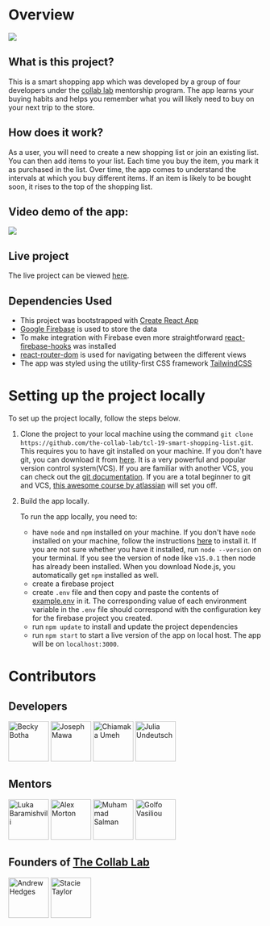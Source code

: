 # Overview

![](https://github.com/the-collab-lab/tcl-19-smart-shopping-list/blob/main/public/Thumbnail.png)

## What is this project?

This is a smart shopping app which was developed by a group of four developers under the [collab lab](https://the-collab-lab.codes/about-us/) mentorship program. The app learns your buying habits and helps you remember what you will likely need to buy on your next trip to the store. 

## How does it work?

As a user, you will need to create a new shopping list or join an existing list. You can then add items to your list. Each time you buy the item, you mark it as purchased in the list. Over time, the app comes to understand the intervals at which you buy different items. If an item is likely to be bought soon, it rises to the top of the shopping list.

## Video demo of the app:

![](https://github.com/the-collab-lab/tcl-19-smart-shopping-list/blob/main/public/smart-shopping-app.gif)


## Live project

The live project can be viewed [here](https://smart-shopping-list.netlify.app/).

## Dependencies Used

- This project was bootstrapped with [Create React App](https://github.com/facebook/create-react-app)
- [Google Firebase](https://firebase.google.com/) is used to store the data
- To make integration with Firebase even more straightforward [react-firebase-hooks](https://firebaseopensource.com/projects/csfrequency/react-firebase-hooks/) was installed
- [react-router-dom](https://reactrouter.com/web/guides/quick-start) is used for navigating between the different views
- The app was styled using the utility-first CSS framework [TailwindCSS](https://tailwindcss.com/docs/guides/create-react-app)


# Setting up the project locally

To set up the project locally, follow the steps below.

1. Clone the project to your local machine using the command `git clone https://github.com/the-collab-lab/tcl-19-smart-shopping-list.git`. This requires you to have git installed on your machine. If you don't have git, you can download it from [here](https://git-scm.com/downloads). It is a very powerful and popular version control system(VCS). If you are familiar with another VCS, you can check out the [git documentation](https://git-scm.com/doc). If you are a total beginner to git and VCS, [this awesome course by atlassian](https://www.atlassian.com/git/tutorials) will set you off.

2. Build the app locally. 
  
   To run the app locally, you need to:

    - have `node` and `npm` installed on your machine. If you don't have `node` installed on your machine, follow the instructions [here](https://nodejs.org/en/) to install it. If you are not sure whether you have it installed, run `node --version` on your terminal. If you see the version of node like `v15.0.1` then node has already been installed.  When you download Node.js, you automatically get `npm` installed as well.
    - create a firebase project 
    - create `.env` file and then copy and paste the contents of [example.env](./example.env) in it. The corresponding  value of each environment variable in the `.env` file should correspond with the configuration key for the firebase project  you  created.
    - run `npm update` to install and update the project dependencies
    - run `npm start` to start a live version of the app on local host. The app will be on `localhost:3000`.


# Contributors

## Developers

[//]: contributor-faces

<a href="https://github.com/rb50"><img src="https://avatars.githubusercontent.com/u/24212625?v=4" title="Becky Botha" width="80" height="80"></a>
<a href="https://github.com/nibble0101"><img src="https://avatars.githubusercontent.com/u/52580190?v=4" title="Joseph Mawa" width="80" height="80"></a>
<a href="https://github.com/Amaka202"><img src="https://avatars.githubusercontent.com/u/57858821?v=4" title="Chiamaka Umeh" width="80" height="80"></a>
<a href="https://github.com/YuriDevAT"><img src="https://avatars.githubusercontent.com/u/54622834?v=4" title="Julia Undeutsch" width="80" height="80"></a>

[//]: contributor-faces

## Mentors

[//]: contributor-faces

<a href="https://github.com/lukabaramishvili"><img src="https://avatars.githubusercontent.com/u/45564632?v=4" title="Luka Baramishvili" width="80" height="80"></a>
<a href="http://github.com/alexlsalt"><img src="https://avatars.githubusercontent.com/u/45923677?v=4" title="Alex Morton" width="80" height="80"></a>
<a href="https://github.com/salmanmanekia"><img src="https://avatars.githubusercontent.com/u/841955?v=4" title="Muhammad Salman" width="80" height="80"></a>
<a href="https://github.com/faysvas"><img src="https://avatars.githubusercontent.com/u/11340303?v=4" title="Golfo Vasiliou" width="80" height="80"></a>

[//]: contributor-faces

## Founders of [The Collab Lab](https://the-collab-lab.codes/)

[//]: contributor-faces

<a href="https://github.com/segdeha"><img src="https://avatars.githubusercontent.com/u/4306?v=4" title="Andrew Hedges" width="80" height="80"></a>
<a href="https://github.com/stacietaylorcima"><img src="https://avatars.githubusercontent.com/u/25017973?v=4" title="Stacie Taylor" width="80" height="80"></a>

[//]: contributor-faces
